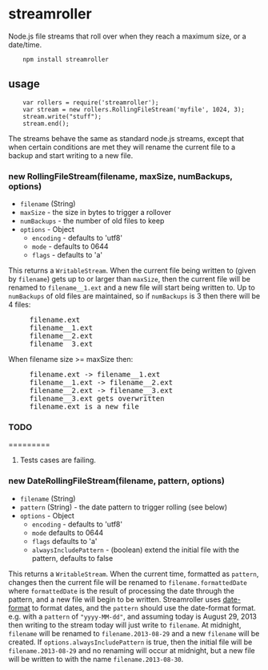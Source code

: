 streamroller
============


Node.js file streams that roll over when they reach a maximum size, or a date/time.

        npm install streamroller

## usage

        var rollers = require('streamroller');
        var stream = new rollers.RollingFileStream('myfile', 1024, 3);
        stream.write("stuff");
        stream.end();

The streams behave the same as standard node.js streams, except that when certain conditions are met they will rename the current file to a backup and start writing to a new file. 

### new RollingFileStream(filename, maxSize, numBackups, options)
* `filename` (String)
* `maxSize` - the size in bytes to trigger a rollover
* `numBackups` - the number of old files to keep
* `options` - Object
  * `encoding` - defaults to 'utf8'
  * `mode` - defaults to 0644
  * `flags` - defaults to 'a'

This returns a `WritableStream`. When the current file being written to (given by `filename`) gets up to or larger than `maxSize`, then the current file will be renamed to `filename__1.ext` and a new file will start being written to. Up to `numBackups` of old files are maintained, so if `numBackups` is 3 then there will be 4 files:
<pre>
     filename.ext
     filename__1.ext
     filename__2.ext
     filename__3.ext
</pre>
When filename size >= maxSize then:
<pre>
     filename.ext -> filename__1.ext
     filename__1.ext -> filename__2.ext
     filename__2.ext -> filename__3.ext
     filename__3.ext gets overwritten
     filename.ext is a new file
</pre>

### TODO
=========
1. Tests cases are failing. 

### new DateRollingFileStream(filename, pattern, options)
* `filename` (String)
* `pattern` (String) - the date pattern to trigger rolling (see below)
* `options` - Object
	* `encoding` - defaults to 'utf8'
	* `mode` defaults to 0644
	* `flags` defaults to 'a'
	* `alwaysIncludePattern` - (boolean) extend the initial file with the pattern, defaults to false
	
This returns a `WritableStream`. When the current time, formatted as `pattern`, changes then the current file will be renamed to `filename.formattedDate` where `formattedDate` is the result of processing the date through the pattern, and a new file will begin to be written. Streamroller uses [date-format](http://github.com/nomiddlename/date-format) to format dates, and the `pattern` should use the date-format format. e.g. with a `pattern` of `"yyyy-MM-dd"`, and assuming today is August 29, 2013 then writing to the stream today will just write to `filename`. At midnight, `filename` will be renamed to `filename.2013-08-29` and a new `filename` will be created. If `options.alwaysIncludePattern` is true, then the initial file will be `filename.2013-08-29` and no renaming will occur at midnight, but a new file will be written to with the name `filename.2013-08-30`.
 
